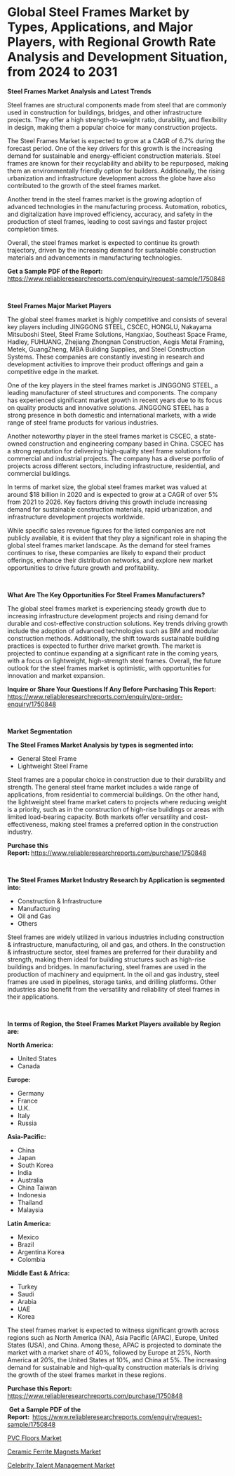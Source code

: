 <p><h1>Global Steel Frames Market by Types, Applications, and Major Players, with Regional Growth Rate Analysis and Development Situation, from 2024 to 2031</h1></p><p><strong>Steel Frames Market Analysis and Latest Trends</strong></p>
<p><p>Steel frames are structural components made from steel that are commonly used in construction for buildings, bridges, and other infrastructure projects. They offer a high strength-to-weight ratio, durability, and flexibility in design, making them a popular choice for many construction projects.</p><p>The Steel Frames Market is expected to grow at a CAGR of 6.7% during the forecast period. One of the key drivers for this growth is the increasing demand for sustainable and energy-efficient construction materials. Steel frames are known for their recyclability and ability to be repurposed, making them an environmentally friendly option for builders. Additionally, the rising urbanization and infrastructure development across the globe have also contributed to the growth of the steel frames market.</p><p>Another trend in the steel frames market is the growing adoption of advanced technologies in the manufacturing process. Automation, robotics, and digitalization have improved efficiency, accuracy, and safety in the production of steel frames, leading to cost savings and faster project completion times.</p><p>Overall, the steel frames market is expected to continue its growth trajectory, driven by the increasing demand for sustainable construction materials and advancements in manufacturing technologies.</p></p>
<p><strong>Get a Sample PDF of the Report:&nbsp;</strong> <a href="https://www.reliableresearchreports.com/enquiry/request-sample/1750848">https://www.reliableresearchreports.com/enquiry/request-sample/1750848</a></p>
<p>&nbsp;</p>
<p><strong>Steel Frames Major Market Players</strong></p>
<p><p>The global steel frames market is highly competitive and consists of several key players including JINGGONG STEEL, CSCEC, HONGLU, Nakayama Mitsuboshi Steel, Steel Frame Solutions, Hangxiao, Southeast Space Frame, Hadley, FUHUANG, Zhejiang Zhongnan Construction, Aegis Metal Framing, Metek, GuangZheng, MBA Building Supplies, and Steel Construction Systems. These companies are constantly investing in research and development activities to improve their product offerings and gain a competitive edge in the market.</p><p>One of the key players in the steel frames market is JINGGONG STEEL, a leading manufacturer of steel structures and components. The company has experienced significant market growth in recent years due to its focus on quality products and innovative solutions. JINGGONG STEEL has a strong presence in both domestic and international markets, with a wide range of steel frame products for various industries.</p><p>Another noteworthy player in the steel frames market is CSCEC, a state-owned construction and engineering company based in China. CSCEC has a strong reputation for delivering high-quality steel frame solutions for commercial and industrial projects. The company has a diverse portfolio of projects across different sectors, including infrastructure, residential, and commercial buildings.</p><p>In terms of market size, the global steel frames market was valued at around $18 billion in 2020 and is expected to grow at a CAGR of over 5% from 2021 to 2026. Key factors driving this growth include increasing demand for sustainable construction materials, rapid urbanization, and infrastructure development projects worldwide.</p><p>While specific sales revenue figures for the listed companies are not publicly available, it is evident that they play a significant role in shaping the global steel frames market landscape. As the demand for steel frames continues to rise, these companies are likely to expand their product offerings, enhance their distribution networks, and explore new market opportunities to drive future growth and profitability.</p></p>
<p>&nbsp;</p>
<p><strong>What Are The Key Opportunities For Steel Frames Manufacturers?</strong></p>
<p><p>The global steel frames market is experiencing steady growth due to increasing infrastructure development projects and rising demand for durable and cost-effective construction solutions. Key trends driving growth include the adoption of advanced technologies such as BIM and modular construction methods. Additionally, the shift towards sustainable building practices is expected to further drive market growth. The market is projected to continue expanding at a significant rate in the coming years, with a focus on lightweight, high-strength steel frames. Overall, the future outlook for the steel frames market is optimistic, with opportunities for innovation and market expansion.</p></p>
<p><strong>Inquire or Share Your Questions If Any Before Purchasing This Report:</strong> <a href="https://www.reliableresearchreports.com/enquiry/pre-order-enquiry/1750848">https://www.reliableresearchreports.com/enquiry/pre-order-enquiry/1750848</a></p>
<p>&nbsp;</p>
<p><strong>Market Segmentation</strong></p>
<p><strong>The Steel Frames Market Analysis by types is segmented into:</strong></p>
<p><ul><li>General Steel Frame</li><li>Lightweight Steel Frame</li></ul></p>
<p><p>Steel frames are a popular choice in construction due to their durability and strength. The general steel frame market includes a wide range of applications, from residential to commercial buildings. On the other hand, the lightweight steel frame market caters to projects where reducing weight is a priority, such as in the construction of high-rise buildings or areas with limited load-bearing capacity. Both markets offer versatility and cost-effectiveness, making steel frames a preferred option in the construction industry.</p></p>
<p><strong>Purchase this Report:&nbsp;</strong><a href="https://www.reliableresearchreports.com/purchase/1750848">https://www.reliableresearchreports.com/purchase/1750848</a></p>
<p>&nbsp;</p>
<p><strong>The Steel Frames Market Industry Research by Application is segmented into:</strong></p>
<p><ul><li>Construction & Infrastructure</li><li>Manufacturing</li><li>Oil and Gas</li><li>Others</li></ul></p>
<p><p>Steel frames are widely utilized in various industries including construction & infrastructure, manufacturing, oil and gas, and others. In the construction & infrastructure sector, steel frames are preferred for their durability and strength, making them ideal for building structures such as high-rise buildings and bridges. In manufacturing, steel frames are used in the production of machinery and equipment. In the oil and gas industry, steel frames are used in pipelines, storage tanks, and drilling platforms. Other industries also benefit from the versatility and reliability of steel frames in their applications.</p></p>
<p>&nbsp;</p>
<p><strong>In terms of Region, the Steel Frames Market Players available by Region are:</strong></p>
<p>
    <p> <strong> North America: </strong>
        <ul>
            <li>United States</li>
            <li>Canada</li>
        </ul>
        </p> 
    <p> <strong> Europe: </strong>
        <ul>
            <li>Germany</li>
            <li>France</li>
            <li>U.K.</li>
            <li>Italy</li>
            <li>Russia</li>
        </ul>
        </p> 
    <p> <strong> Asia-Pacific: </strong>
        <ul>
            <li>China</li>
            <li>Japan</li>
            <li>South Korea</li>
            <li>India</li>
            <li>Australia</li>
            <li>China Taiwan</li>
            <li>Indonesia</li>
            <li>Thailand</li>
            <li>Malaysia</li>
        </ul>
        </p> 
    <p> <strong> Latin America: </strong>
        <ul>
            <li>Mexico</li>
            <li>Brazil</li>
            <li>Argentina Korea</li>
            <li>Colombia</li>
        </ul>
        </p> 
    <p> <strong> Middle East & Africa: </strong>
        <ul>
            <li>Turkey</li>
            <li>Saudi</li>
            <li>Arabia</li>
            <li>UAE</li>
            <li>Korea</li>
        </ul>
    </p>
    </p>
<p><p>The steel frames market is expected to witness significant growth across regions such as North America (NA), Asia Pacific (APAC), Europe, United States (USA), and China. Among these, APAC is projected to dominate the market with a market share of 40%, followed by Europe at 25%, North America at 20%, the United States at 10%, and China at 5%. The increasing demand for sustainable and high-quality construction materials is driving the growth of the steel frames market in these regions.</p></p>
<p><strong>Purchase this Report: </strong><a href="https://www.reliableresearchreports.com/purchase/1750848">https://www.reliableresearchreports.com/purchase/1750848</a></p>
<p>&nbsp;<strong>Get a Sample PDF of the Report:&nbsp;&nbsp;</strong><a href="https://www.reliableresearchreports.com/enquiry/request-sample/1750848">https://www.reliableresearchreports.com/enquiry/request-sample/1750848</a></p>
<p><strong></strong></p>
<p><p><a href="https://github.com/seekum/Market-Research-Report-List-1/blob/main/pvc-floors-market.md">PVC Floors Market</a></p><p><a href="https://github.com/nancykennedykellievqfqt2/Market-Research-Report-List-1/blob/main/ceramic-ferrite-magnets-market.md">Ceramic Ferrite Magnets Market</a></p><p><a href="https://view.publitas.com/reportprime-1/decoding-the-celebrity-talent-management-market-a-deep-dive-into-the-latest-market-trends-market-segmentation-and-competitive-analysis/">Celebrity Talent Management Market</a></p></p>
